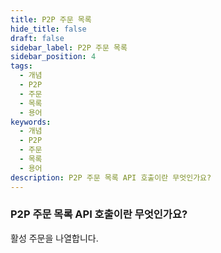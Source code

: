 ```yaml
---
title: P2P 주문 목록
hide_title: false
draft: false
sidebar_label: P2P 주문 목록
sidebar_position: 4
tags:
  - 개념
  - P2P
  - 주문
  - 목록
  - 용어
keywords:
  - 개념
  - P2P
  - 주문
  - 목록
  - 용어
description: P2P 주문 목록 API 호출이란 무엇인가요?
---
```


### P2P 주문 목록 API 호출이란 무엇인가요?

활성 주문을 나열합니다.
